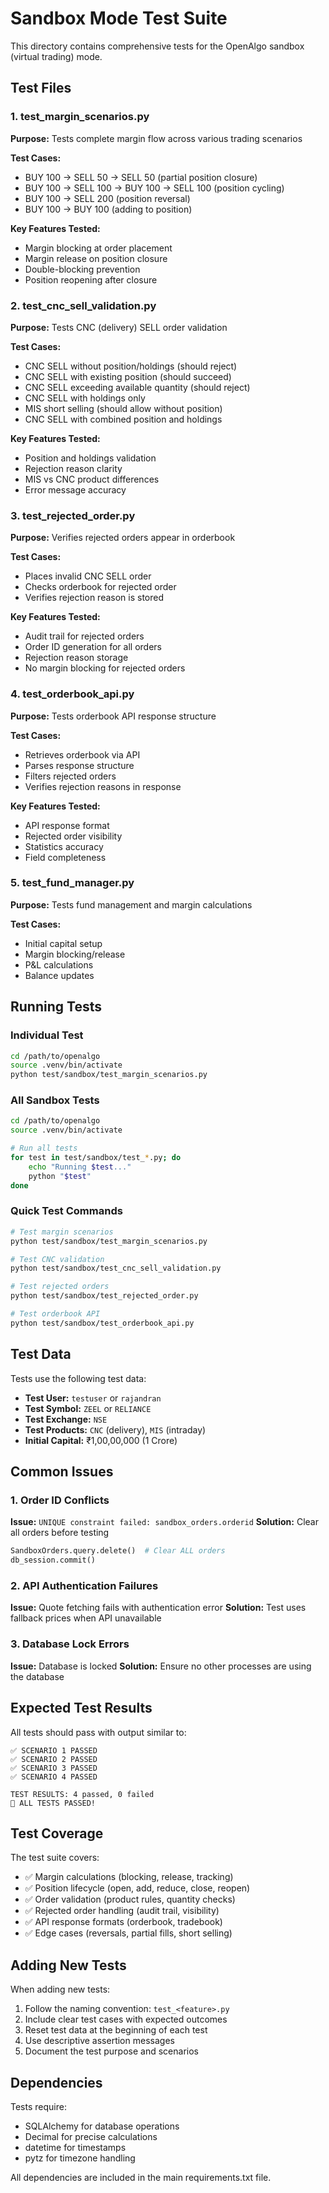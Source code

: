 # Sandbox Mode Test Suite

This directory contains comprehensive tests for the OpenAlgo sandbox (virtual trading) mode.

## Test Files

### 1. test_margin_scenarios.py
**Purpose:** Tests complete margin flow across various trading scenarios

**Test Cases:**
- BUY 100 → SELL 50 → SELL 50 (partial position closure)
- BUY 100 → SELL 100 → BUY 100 → SELL 100 (position cycling)
- BUY 100 → SELL 200 (position reversal)
- BUY 100 → BUY 100 (adding to position)

**Key Features Tested:**
- Margin blocking at order placement
- Margin release on position closure
- Double-blocking prevention
- Position reopening after closure

### 2. test_cnc_sell_validation.py
**Purpose:** Tests CNC (delivery) SELL order validation

**Test Cases:**
- CNC SELL without position/holdings (should reject)
- CNC SELL with existing position (should succeed)
- CNC SELL exceeding available quantity (should reject)
- CNC SELL with holdings only
- MIS short selling (should allow without position)
- CNC SELL with combined position and holdings

**Key Features Tested:**
- Position and holdings validation
- Rejection reason clarity
- MIS vs CNC product differences
- Error message accuracy

### 3. test_rejected_order.py
**Purpose:** Verifies rejected orders appear in orderbook

**Test Cases:**
- Places invalid CNC SELL order
- Checks orderbook for rejected order
- Verifies rejection reason is stored

**Key Features Tested:**
- Audit trail for rejected orders
- Order ID generation for all orders
- Rejection reason storage
- No margin blocking for rejected orders

### 4. test_orderbook_api.py
**Purpose:** Tests orderbook API response structure

**Test Cases:**
- Retrieves orderbook via API
- Parses response structure
- Filters rejected orders
- Verifies rejection reasons in response

**Key Features Tested:**
- API response format
- Rejected order visibility
- Statistics accuracy
- Field completeness

### 5. test_fund_manager.py
**Purpose:** Tests fund management and margin calculations

**Test Cases:**
- Initial capital setup
- Margin blocking/release
- P&L calculations
- Balance updates

## Running Tests

### Individual Test
```bash
cd /path/to/openalgo
source .venv/bin/activate
python test/sandbox/test_margin_scenarios.py
```

### All Sandbox Tests
```bash
cd /path/to/openalgo
source .venv/bin/activate

# Run all tests
for test in test/sandbox/test_*.py; do
    echo "Running $test..."
    python "$test"
done
```

### Quick Test Commands
```bash
# Test margin scenarios
python test/sandbox/test_margin_scenarios.py

# Test CNC validation
python test/sandbox/test_cnc_sell_validation.py

# Test rejected orders
python test/sandbox/test_rejected_order.py

# Test orderbook API
python test/sandbox/test_orderbook_api.py
```

## Test Data

Tests use the following test data:
- **Test User:** `testuser` or `rajandran`
- **Test Symbol:** `ZEEL` or `RELIANCE`
- **Test Exchange:** `NSE`
- **Test Products:** `CNC` (delivery), `MIS` (intraday)
- **Initial Capital:** ₹1,00,00,000 (1 Crore)

## Common Issues

### 1. Order ID Conflicts
**Issue:** `UNIQUE constraint failed: sandbox_orders.orderid`
**Solution:** Clear all orders before testing
```python
SandboxOrders.query.delete()  # Clear ALL orders
db_session.commit()
```

### 2. API Authentication Failures
**Issue:** Quote fetching fails with authentication error
**Solution:** Test uses fallback prices when API unavailable

### 3. Database Lock Errors
**Issue:** Database is locked
**Solution:** Ensure no other processes are using the database

## Expected Test Results

All tests should pass with output similar to:
```
✅ SCENARIO 1 PASSED
✅ SCENARIO 2 PASSED
✅ SCENARIO 3 PASSED
✅ SCENARIO 4 PASSED

TEST RESULTS: 4 passed, 0 failed
🎉 ALL TESTS PASSED!
```

## Test Coverage

The test suite covers:
- ✅ Margin calculations (blocking, release, tracking)
- ✅ Position lifecycle (open, add, reduce, close, reopen)
- ✅ Order validation (product rules, quantity checks)
- ✅ Rejected order handling (audit trail, visibility)
- ✅ API response formats (orderbook, tradebook)
- ✅ Edge cases (reversals, partial fills, short selling)

## Adding New Tests

When adding new tests:
1. Follow the naming convention: `test_<feature>.py`
2. Include clear test cases with expected outcomes
3. Reset test data at the beginning of each test
4. Use descriptive assertion messages
5. Document the test purpose and scenarios

## Dependencies

Tests require:
- SQLAlchemy for database operations
- Decimal for precise calculations
- datetime for timestamps
- pytz for timezone handling

All dependencies are included in the main requirements.txt file.